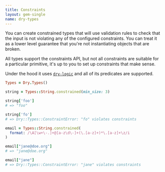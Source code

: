 ```yaml
---
title: Constraints
layout: gem-single
name: dry-types
---
```


You can create constrained types that will use validation rules to check that the input is not violating any of the configured constraints. You can treat it as a lower level guarantee that you're not instantiating objects that are broken.

All types support the constraints API, but not all constraints are suitable for a particular primitive, it's up to you to set up constraints that make sense.

Under the hood it uses [`dry-logic`](/gems/dry-logic) and all of its predicates are supported.

``` ruby
Types = Dry.Types()

string = Types::String.constrained(min_size: 3)

string['foo']
# => "foo"

string['fo']
# => Dry::Types::ConstraintError: "fo" violates constraints

email = Types::String.constrained(
  format: /\A[\w+\-.]+@[a-z\d\-]+(\.[a-z]+)*\.[a-z]+\z/i
)

email["jane@doe.org"]
# => "jane@doe.org"

email["jane"]
# => Dry::Types::ConstraintError: "jane" violates constraints
```
